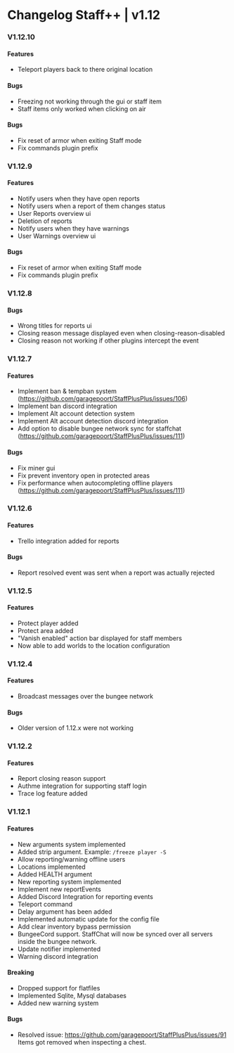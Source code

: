 # Changelog Staff++ | v1.12

### V1.12.10
#### Features
- Teleport players back to there original location

#### Bugs
- Freezing not working through the gui or staff item
- Staff items only worked when clicking on air

#### Bugs
- Fix reset of armor when exiting Staff mode
- Fix commands plugin prefix
### V1.12.9
#### Features
- Notify users when they have open reports
- Notify users when a report of them changes status
- User Reports overview ui
- Deletion of reports
- Notify users when they have warnings
- User Warnings overview ui

#### Bugs
- Fix reset of armor when exiting Staff mode
- Fix commands plugin prefix

### V1.12.8
#### Bugs
- Wrong titles for reports ui
- Closing reason message displayed even when closing-reason-disabled
- Closing reason not working if other plugins intercept the event

### V1.12.7
#### Features
- Implement ban & tempban system (https://github.com/garagepoort/StaffPlusPlus/issues/106)
- Implement ban discord integration
- Implement Alt account detection system
- Implement Alt account detection discord integration
- Add option to disable bungee network sync for staffchat (https://github.com/garagepoort/StaffPlusPlus/issues/111)

#### Bugs
- Fix miner gui
- Fix prevent inventory open in protected areas
- Fix performance when autocompleting offline players (https://github.com/garagepoort/StaffPlusPlus/issues/111)

### V1.12.6
#### Features
- Trello integration added for reports
#### Bugs
- Report resolved event was sent when a report was actually rejected

### V1.12.5
#### Features
- Protect player added
- Protect area added
- "Vanish enabled" action bar displayed for staff members
- Now able to add worlds to the location configuration

### V1.12.4
#### Features
- Broadcast messages over the bungee network
#### Bugs
- Older version of 1.12.x were not working

### V1.12.2
#### Features
- Report closing reason support
- Authme integration for supporting staff login
- Trace log feature added

### V1.12.1
#### Features
- New arguments system implemented
- Added strip argument. Example: `/freeze player -S`
- Allow reporting/warning offline users
- Locations implemented
- Added HEALTH argument
- New reporting system implemented
- Implement new reportEvents
- Added Discord Integration for reporting events
- Teleport command 
- Delay argument has been added
- Implemented automatic update for the config file 
- Add clear inventory bypass permission
- BungeeCord support. StaffChat will now be synced over all servers inside the bungee network.
- Update notifier implemented
- Warning discord integration

#### Breaking
- Dropped support for flatfiles
- Implemented Sqlite, Mysql databases
- Added new warning system

#### Bugs
- Resolved issue: https://github.com/garagepoort/StaffPlusPlus/issues/91
Items got removed when inspecting a chest. 